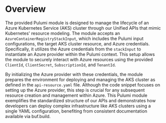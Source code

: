 # Overview

The provided Pulumi module is designed to manage the lifecycle of an Azure Kubernetes Service (AKS) cluster through our Unified APIs that mimic Kubernetes' resource modeling. The module accepts an `AzureContainerRegistryStackInput`, which includes the Pulumi input configurations, the target AKS cluster resource, and Azure credentials. Specifically, it utilizes the Azure credentials from the `stackInput` to instantiate an Azure provider within the Pulumi context. This setup allows the module to securely interact with Azure resources using the provided `ClientId`, `ClientSecret`, `SubscriptionId`, and `TenantId`.

By initializing the Azure provider with these credentials, the module prepares the environment for deploying and managing the AKS cluster as defined in the `api-resource.yaml` file. Although the code snippet focuses on setting up the Azure provider, this step is crucial for any subsequent resource creation and management within Azure. This Pulumi module exemplifies the standardized structure of our APIs and demonstrates how developers can deploy complex infrastructure like AKS clusters using a single YAML configuration, benefiting from consistent documentation available via buf.build.

